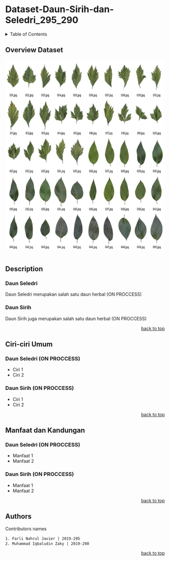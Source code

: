 # Dataset-Daun-Sirih-dan-Seledri_295_290

<!-- TABLE OF CONTENTS -->
<details>
  <summary>Table of Contents</summary>
  <ol>
    <li><a href="#overview-dataset">Overview Dataset</a></li>
    <li>
      <a href="#description">Description</a>
      <ul>
        <li><a href="#daun-seledri">Daun Seledri</a></li>
        <li><a href="#daun-sirih">Daun Sirih</a></li>
      </ul>
    </li>
    <li>
      <a href="#ciri-ciri-umum">Ciri-ciri Umum</a></li>
    <li>
      <a href="#manfaat-dan-kandungan">Manfaat dan Kandungan</a></li>
    <li><a href="#authors">Authors</a></li>
  </ol>
</details>

## Overview Dataset
<div align="center">
  <a href="https://github.com/farlinahrul/Dataset-Daun-Sirih-dan-Seledri_295_290">
    <img src="image/overview_dataset.jpg" alt="Overview Dataset" width="800" height=600">
  </a>
</div>
<br />

## Description

### Daun Seledri
Daun Seledri merupakan salah satu daun herbal (ON PROCCESS)
### Daun Sirih
Daun Sirih juga merupakan salah satu daun herbal (ON PROCCESS)

<p align="right"><a href="#top">back to top</a></p>

## Ciri-ciri Umum
### Daun Seledri (ON PROCCESS)

* Ciri 1
* Ciri 2

### Daun Sirih (ON PROCCESS)

* Ciri 1
* Ciri 2

<p align="right"><a href="#top">back to top</a></p>

## Manfaat dan Kandungan
### Daun Seledri (ON PROCCESS)

* Manfaat 1
* Manfaat 2

### Daun Sirih (ON PROCCESS)

* Manfaat 1
* Manfaat 2
<p align="right"><a href="#top">back to top</a></p>

## Authors
Contributors names
```
1. Farli Nahrul Javier | 2019-295
2. Muhammad Iqbaludin Zaky | 2019-290
```
<p align="right"><a href="#top">back to top</a></p>
